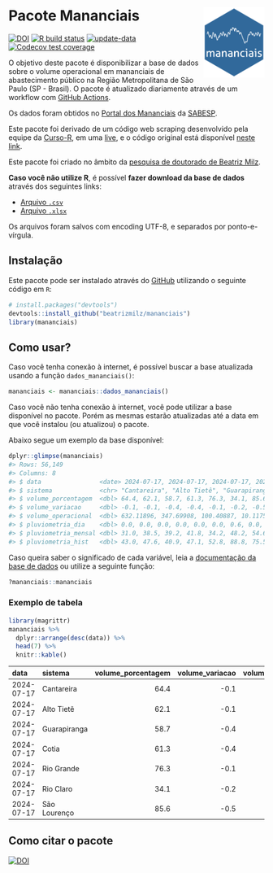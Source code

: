 
<!-- README.md is generated from README.Rmd. Please edit that file -->

# Pacote Mananciais <img src="man/figures/hexlogo.png" align="right" width = "120px"/>

<!-- badges: start -->

[![DOI](https://zenodo.org/badge/DOI/10.5281/zenodo.4733056.svg)](https://doi.org/10.5281/zenodo.4733056)
[![R build
status](https://github.com/beatrizmilz/mananciais/workflows/R-CMD-check/badge.svg)](https://github.com/beatrizmilz/mananciais/actions)
[![update-data](https://github.com/beatrizmilz/mananciais/actions/workflows/2-update_data.yaml/badge.svg)](https://github.com/beatrizmilz/mananciais/actions/workflows/2-update_data.yaml)
[![Codecov test
coverage](https://codecov.io/gh/beatrizmilz/mananciais/branch/master/graph/badge.svg)](https://codecov.io/gh/beatrizmilz/mananciais?branch=master)
<!-- badges: end -->

O objetivo deste pacote é disponibilizar a base de dados sobre o volume
operacional em mananciais de abastecimento público na Região
Metropolitana de São Paulo (SP - Brasil). O pacote é atualizado
diariamente através de um workflow com [GitHub
Actions](https://github.com/beatrizmilz/mananciais/actions).

Os dados foram obtidos no [Portal dos
Mananciais](http://mananciais.sabesp.com.br/Situacao) da
[SABESP](http://site.sabesp.com.br/site/Default.aspx).

Este pacote foi derivado de um código web scraping desenvolvido pela
equipe da [Curso-R](https://www.curso-r.com/), em uma
[live](https://youtu.be/jvZIxrMmOcQ), e o código original está
disponível [neste
link](https://github.com/curso-r/lives/blob/master/drafts/20200730_scraper_sabesp.R).

Este pacote foi criado no âmbito da [pesquisa de doutorado de Beatriz
Milz](https://beatrizmilz.github.io/tese/).

**Caso você não utilize R**, é possível **fazer download da base de
dados** através dos seguintes links:

- [Arquivo
  `.csv`](https://github.com/beatrizmilz/mananciais/raw/master/inst/extdata/mananciais.csv)
- [Arquivo
  `.xlsx`](https://github.com/beatrizmilz/mananciais/blob/master/inst/extdata/mananciais.xlsx?raw=true)

Os arquivos foram salvos com encoding UTF-8, e separados por
ponto-e-vírgula.

## Instalação

Este pacote pode ser instalado através do [GitHub](https://github.com/)
utilizando o seguinte código em `R`:

``` r
# install.packages("devtools")
devtools::install_github("beatrizmilz/mananciais")
library(mananciais)
```

## Como usar?

Caso você tenha conexão à internet, é possível buscar a base atualizada
usando a função `dados_mananciais()`:

``` r
mananciais <- mananciais::dados_mananciais() 
```

Caso você não tenha conexão à internet, você pode utilizar a base
disponível no pacote. Porém as mesmas estarão atualizadas até a data em
que você instalou (ou atualizou) o pacote.

Abaixo segue um exemplo da base disponível:

``` r
dplyr::glimpse(mananciais)
#> Rows: 56,149
#> Columns: 8
#> $ data                <date> 2024-07-17, 2024-07-17, 2024-07-17, 2024-07-17, 2…
#> $ sistema             <chr> "Cantareira", "Alto Tietê", "Guarapiranga", "Cotia…
#> $ volume_porcentagem  <dbl> 64.4, 62.1, 58.7, 61.3, 76.3, 34.1, 85.6, 64.5, 62…
#> $ volume_variacao     <dbl> -0.1, -0.1, -0.4, -0.4, -0.1, -0.2, -0.5, -0.1, -0…
#> $ volume_operacional  <dbl> 632.11896, 347.69908, 100.40887, 10.11753, 85.5678…
#> $ pluviometria_dia    <dbl> 0.0, 0.0, 0.0, 0.0, 0.0, 0.0, 0.6, 0.0, 0.0, 0.0, …
#> $ pluviometria_mensal <dbl> 31.0, 38.5, 39.2, 41.8, 34.2, 48.2, 54.6, 31.0, 38…
#> $ pluviometria_hist   <dbl> 43.0, 47.6, 40.9, 47.1, 52.8, 88.8, 75.5, 43.0, 47…
```

Caso queira saber o significado de cada variável, leia a [documentação
da base de
dados](https://beatrizmilz.github.io/mananciais/reference/mananciais.html)
ou utilize a seguinte função:

``` r
?mananciais::mananciais
```

### Exemplo de tabela

``` r
library(magrittr)
mananciais %>% 
  dplyr::arrange(desc(data)) %>% 
  head(7) %>%
  knitr::kable()
```

| data       | sistema      | volume_porcentagem | volume_variacao | volume_operacional | pluviometria_dia | pluviometria_mensal | pluviometria_hist |
|:-----------|:-------------|-------------------:|----------------:|-------------------:|-----------------:|--------------------:|------------------:|
| 2024-07-17 | Cantareira   |               64.4 |            -0.1 |          632.11896 |              0.0 |                31.0 |              43.0 |
| 2024-07-17 | Alto Tietê   |               62.1 |            -0.1 |          347.69908 |              0.0 |                38.5 |              47.6 |
| 2024-07-17 | Guarapiranga |               58.7 |            -0.4 |          100.40887 |              0.0 |                39.2 |              40.9 |
| 2024-07-17 | Cotia        |               61.3 |            -0.4 |           10.11753 |              0.0 |                41.8 |              47.1 |
| 2024-07-17 | Rio Grande   |               76.3 |            -0.1 |           85.56789 |              0.0 |                34.2 |              52.8 |
| 2024-07-17 | Rio Claro    |               34.1 |            -0.2 |            4.66078 |              0.0 |                48.2 |              88.8 |
| 2024-07-17 | São Lourenço |               85.6 |            -0.5 |           76.04250 |              0.6 |                54.6 |              75.5 |

## Como citar o pacote

[![DOI](https://zenodo.org/badge/DOI/10.5281/zenodo.4733056.svg)](https://doi.org/10.5281/zenodo.4733056)
